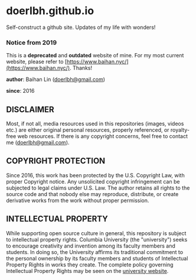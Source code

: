 # doerlbh.github.io
Self-construct a github site. Updates of my life with wonders!



### Notice from 2019

This is a **deprecated** and **outdated** website of mine. For my most current website, please refer to [https://www.baihan.nyc/](https://www.baihan.nyc/). Thanks!



**author**: Baihan Lin (doerlbh@gmail.com)

**since**: 2016



## DISCLAIMER

Most, if not all, media resources used in this repositories (images, videos etc.) are either original personal resources, properly referenced, or royalty-free web resources. If there is any copyright concerns, feel free to contact me (doerlbh@gmail.com).

  

## COPYRIGHT PROTECTION

Since 2016, this work has been protected by the U.S. Copyright Law, with proper Copyright notice. Any unsolicited copyright infringement can be subjected to legal claims under U.S. Law. The author retains all rights to the source code and that nobody else may reproduce, distribute, or create derivative works from the work without proper permission. 

  

## INTELLECTUAL PROPERTY

While supporting open source culture in general, this repository is subject to intellectual property rights. Columbia University (the "university") seeks to encourage creativity and invention among its faculty members and students. In doing so, the University affirms its traditional commitment to the personal ownership by its faculty members and students of Intellectual Property Rights in works they create. The complete policy governing Intellectual Property Rights may be seen on the [university website](https://research.columbia.edu/protection-intellectual-property).

